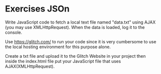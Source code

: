 Exercises JSOn
==============

Write JavaScript code to fetch a local text file named "data.txt" using AJAX (you may use 
XMLHttpRequest). When the data is loaded, log it to the console.  
 
Use https://glitch.com/ to run your code since it is very cumbersome to use the local hosting 
environment for this purpose alone.  
 
Create a txt file and upload it to the Glitch Website in your project then inside the index.html 
file put your JavaScript file that uses AJAX(XMLHttpRequest).
